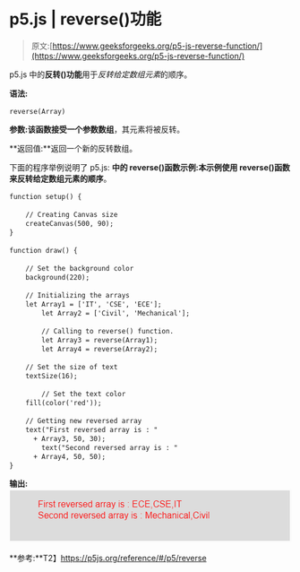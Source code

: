 # p5.js | reverse()功能

> 原文:[https://www.geeksforgeeks.org/p5-js-reverse-function/](https://www.geeksforgeeks.org/p5-js-reverse-function/)

p5.js 中的**反转()功能**用于*反转给定数组元素*的顺序。

**语法:**

```
reverse(Array)
```

**参数:**该函数接受一个参数**数组**，其元素将被反转。

**返回值:**返回一个新的反转数组。

下面的程序举例说明了 p5.js:
**中的 **reverse()函数**示例:**本示例使用 reverse()函数来**反转给定数组元素的顺序**。

```
function setup() { 

    // Creating Canvas size
    createCanvas(500, 90); 
} 

function draw() { 

    // Set the background color 
    background(220); 

    // Initializing the arrays
    let Array1 = ['IT', 'CSE', 'ECE'];
        let Array2 = ['Civil', 'Mechanical'];

        // Calling to reverse() function.
        let Array3 = reverse(Array1);
        let Array4 = reverse(Array2);

    // Set the size of text 
    textSize(16); 

        // Set the text color 
    fill(color('red')); 

    // Getting new reversed array
    text("First reversed array is : "
      + Array3, 50, 30);
        text("Second reversed array is : " 
      + Array4, 50, 50);            
} 
```

**输出:**
![](img/6807a67e0f49482aa4037aeca7064999.png)

**参考:**T2】https://p5js.org/reference/#/p5/reverse